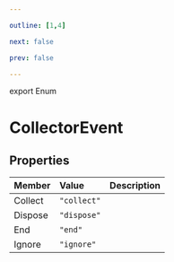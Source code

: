```yaml
---

outline: [1,4]

next: false

prev: false

---
```


export Enum
# CollectorEvent

## Properties

| Member | Value | Description |
| :--- | :--- | :--- |
| Collect | `"collect"` | |
| Dispose | `"dispose"` | |
| End | `"end"` | |
| Ignore | `"ignore"` | |
